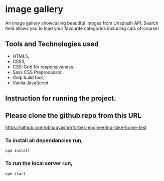 # image gallery

An image gallery showcasing beautiful images from Unsplash API. Search field allows you to load your favourite categories including cats of-course! 

## Tools and Technologies used

- HTML5,
- CSS3,
- CSS-Grid for responsiveness.
- Sass CSS Preprocessor, 
- Gulp build tool,
- Vanila JavaScript

## Instruction for running the project.

## Please clone the github repo from this URL
https://github.com/pbhagyashri/forbes-engineering-take-home-test

### To install all dependancies run,
``npm install``

### To run the local server run,
``npm start``





